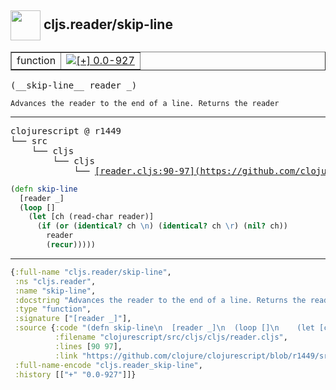 ## <img width="48px" valign="middle" src="http://i.imgur.com/Hi20huC.png"> cljs.reader/skip-line

 <table border="1">
<tr>
<td>function</td>
<td><a href="https://github.com/cljsinfo/api-refs/tree/0.0-927"><img valign="middle" alt="[+] 0.0-927" src="https://img.shields.io/badge/+-0.0--927-lightgrey.svg"></a> </td>
</tr>
</table>

 <samp>
(__skip-line__ reader _)<br>
</samp>

```
Advances the reader to the end of a line. Returns the reader
```

---

 <pre>
clojurescript @ r1449
└── src
    └── cljs
        └── cljs
            └── <ins>[reader.cljs:90-97](https://github.com/clojure/clojurescript/blob/r1449/src/cljs/cljs/reader.cljs#L90-L97)</ins>
</pre>

```clj
(defn skip-line
  [reader _]
  (loop []
    (let [ch (read-char reader)]
      (if (or (identical? ch \n) (identical? ch \r) (nil? ch))
        reader
        (recur)))))
```


---

```clj
{:full-name "cljs.reader/skip-line",
 :ns "cljs.reader",
 :name "skip-line",
 :docstring "Advances the reader to the end of a line. Returns the reader",
 :type "function",
 :signature ["[reader _]"],
 :source {:code "(defn skip-line\n  [reader _]\n  (loop []\n    (let [ch (read-char reader)]\n      (if (or (identical? ch \\n) (identical? ch \\r) (nil? ch))\n        reader\n        (recur)))))",
          :filename "clojurescript/src/cljs/cljs/reader.cljs",
          :lines [90 97],
          :link "https://github.com/clojure/clojurescript/blob/r1449/src/cljs/cljs/reader.cljs#L90-L97"},
 :full-name-encode "cljs.reader_skip-line",
 :history [["+" "0.0-927"]]}

```
